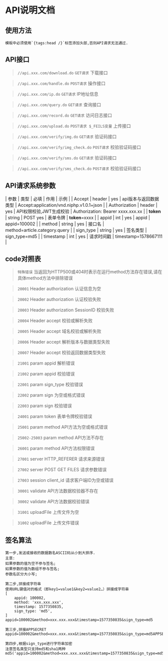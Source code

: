 API说明文档
===============

## 使用方法

~~~
模板中必须使用`{tags:head /}`标签添加头部,否则API请求无法通过.
~~~

## API接口

> `//api.xxx.com/download.do` `GET请求` 下载接口

> `//api.xxx.com/handle.do` `POST请求` 操作接口

> `//api.xxx.com/ip.do` `GET请求` IP地址信息

> `//api.xxx.com/query.do` `GET请求` 查询接口

> `//api.xxx.com/record.do` `GET请求` 访问日志接口

> `//api.xxx.com/upload.do` `POST请求 $_FEILS变量` 上传接口

> `//api.xxx.com/verify/img.do` `GET请求` 验证码接口

> `//api.xxx.com/verify/img_check.do` `POST请求` 校验验证码接口

> `//api.xxx.com/verify/sms.do` `GET请求` 验证码接口

> `//api.xxx.com/verify/sms_check.do` `POST请求` 校验验证码接口



## API请求系统参数

| 参数 | 类型 | 必填 | 作用 | 示例 |
| Accept | header | yes | api版本与返回数据类型 | Accept:application/vnd.niphp.v1.0.1+json |
| Authorization | header | yes | API权限校验,JWT生成校验 | Authorization: Bearer xxxx.xxx.xx |
| __token__ | string | POST yes | 表单令牌 | __token__=xxxx |
| appid | int | yes | appid | appid=100002 |
| method | string | yes | 接口名 | method=article.category.query |
| sign_type | string | yes | 签名类型 | sign_type=md5 |
| timestamp | int | yes | 请求时间戳 | timestamp=1578667111 |


## code对照表

> `特殊错误` 当返回为HTTP500或404时表示在运行method方法存在错误,请在具体method方法中排除错误

> `20001` Header authorization 认证信息为空

> `20002` Header authorization 认证校验失败

> `20003` Header authorization SessionID 校验失败

> `20004` Header accept 校验或解析失败

> `20005` Header accept 域名校验或解析失败

> `20006` Header accept 解析版本与数据类型失败

> `20007` Header accept 校验返回数据类型失败

> `21001` param appid 解析错误

> `21002` param appid 校验错误

> `22001` param sign_type 校验错误

> `22002` param sign 为空或格式错误

> `22003` param sign 校验错误

> `24001` param token 表单令牌校验错误

> `25001` param method API方法为空或格式错误

> `25002-25003` param method API方法不存在

> `26001` param method API方法权限错误

> `27001` server HTTP_REFERER 请求来源错误

> `27002` server POST GET FILES 请求参数错误

> `27003` session client_id 请求客户端ID为空或错误

> `30001` validate API方法数据校验器不存在

> `30002` validate API方法数据校验错误

> `31001` uploadFile 上传文件为空

> `31002` uploadFile 上传文件错误


## 签名算法

~~~
第一步,发送或接收的数据数名ASCII码从小到大排序.
主意:
如果参数的值为空不参与签名;
如果参数的值为数组不参与签名;
参数名区分大小写;

第二步,拼接成字符串
使用URL键值对的格式（即key1=value1&key2=value2…）拼接成字符串
[
    appid: 100002,
    method: 'xxx.xxx.xxx',
    timestamp: 1577350835,
    sign_type: 'md5',
]
appid=100002&method=xxx.xxx.xxx&timestamp=1577350835&sign_type=md5

第三步,拼接APPSECRET
appid=100002&method=xxx.xxx.xxx&timestamp=1577350835&sign_type=md5APPSECRET

第四步,根据sign_type进行字符串加密
注意签名类型只支持md5和sha1两种
md5('appid=100002&method=xxx.xxx.xxx&timestamp=1577350835&sign_type=md5APPSECRET')
~~~
